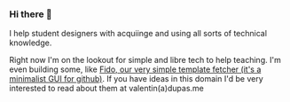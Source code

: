 ### Hi there 👋
I help student designers with acquiinge and using all sorts of technical knowledge.

Right now I'm on the lookout for simple and libre tech to help teaching. I'm even building some, like [Fido, our very simple template fetcher (it's a minimalist GUI for github)](https://github.com/AtelierNum/fido). If you have ideas in this domain I'd be very interested to read about them at valentin(a)dupas.me

<!--
**zhakk-harn/zhakk-harn** is a ✨ _special_ ✨ repository because its `README.md` (this file) appears on your GitHub profile.

Here are some ideas to get you started:

- 🔭 I’m currently working on ...
- 🌱 I’m currently learning ...
- 👯 I’m looking to collaborate on ...
- 🤔 I’m looking for help with ...
- 💬 Ask me about ...
- 📫 How to reach me: ...
- 😄 Pronouns: ...
- ⚡ Fun fact: ...
-->
